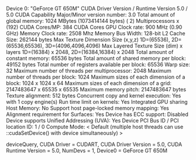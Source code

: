 Device 0: "GeForce GT 650M"
  CUDA Driver Version / Runtime Version          5.0 / 5.0
  CUDA Capability Major/Minor version number:    3.0
  Total amount of global memory:                 1024 MBytes (1073414144 bytes)
  ( 2) Multiprocessors x (192) CUDA Cores/MP:    384 CUDA Cores
  GPU Clock rate:                                900 MHz (0.90 GHz)
  Memory Clock rate:                             2508 Mhz
  Memory Bus Width:                              128-bit
  L2 Cache Size:                                 262144 bytes
  Max Texture Dimension Size (x,y,z)             1D=(65536), 2D=(65536,65536), 3D=(4096,4096,4096)
  Max Layered Texture Size (dim) x layers        1D=(16384) x 2048, 2D=(16384,16384) x 2048
  Total amount of constant memory:               65536 bytes
  Total amount of shared memory per block:       49152 bytes
  Total number of registers available per block: 65536
  Warp size:                                     32
  Maximum number of threads per multiprocessor:  2048
  Maximum number of threads per block:           1024
  Maximum sizes of each dimension of a block:    1024 x 1024 x 64
  Maximum sizes of each dimension of a grid:     2147483647 x 65535 x 65535
  Maximum memory pitch:                          2147483647 bytes
  Texture alignment:                             512 bytes
  Concurrent copy and kernel execution:          Yes with 1 copy engine(s)
  Run time limit on kernels:                     Yes
  Integrated GPU sharing Host Memory:            No
  Support host page-locked memory mapping:       Yes
  Alignment requirement for Surfaces:            Yes
  Device has ECC support:                        Disabled
  Device supports Unified Addressing (UVA):      Yes
  Device PCI Bus ID / PCI location ID:           1 / 0
  Compute Mode:
     < Default (multiple host threads can use ::cudaSetDevice() with device simultaneously) >

deviceQuery, CUDA Driver = CUDART, CUDA Driver Version = 5.0, CUDA Runtime Version = 5.0, NumDevs = 1, Device0 = GeForce GT 650M
